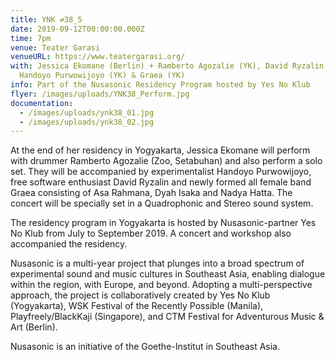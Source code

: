 ```yaml
---
title: YNK ≠38_5
date: 2019-09-12T00:00:00.000Z
time: 7pm
venue: Teater Garasi
venueURL: https://www.teatergarasi.org/
with: Jessica Ekomane (Berlin) + Ramberto Agozalie (YK), David Ryzalin (YK),
  Handoyo Purwowijoyo (YK) & Graea (YK)
info: Part of the Nusasonic Residency Program hosted by Yes No Klub
flyer: /images/uploads/YNK38_Perform.jpg
documentation:
  - /images/uploads/ynk38_01.jpg
  - /images/uploads/ynk38_02.jpg
---
```


At the end of her residency in Yogyakarta, Jessica Ekomane will perform with drummer Ramberto Agozalie (Zoo, Setabuhan) and also perform a solo set. They will be accompanied by experimentalist Handoyo Purwowijoyo, free software enthusiast David Ryzalin and newly formed all female band Graea consisting of Asa Rahmana, Dyah Isaka and Nadya Hatta. The concert will be specially set in a Quadrophonic and Stereo sound system.

The residency program in Yogyakarta is hosted by Nusasonic-partner Yes No Klub from July to September 2019. A concert and workshop also accompanied the residency.

Nusasonic is a multi-year project that plunges into a broad spectrum of experimental sound and music cultures in Southeast Asia, enabling dialogue within the region, with Europe, and beyond. Adopting a multi-perspective approach, the project is collaboratively created by Yes No Klub (Yogyakarta), WSK Festival of the Recently Possible (Manila), Playfreely/BlackKaji (Singapore), and CTM Festival for Adventurous Music & Art (Berlin).

Nusasonic is an initiative of the Goethe-Institut in Southeast Asia.
